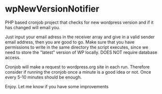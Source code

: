 # wpNewVersionNotifier
PHP based cronjob project that checks for new wordpress version and if it has changed will email you.

Just input your email adress in the receiver array and give in a valid sender email address, then you are good to go.
Make sure that you have permissions to write in the same directory the script executes, since we need to store the "latest" version of WP locally.
DOES NOT require database access.

Cronjob will make a request to wordpress.org site in each run. Therefore consider if running the cronjob once a minute is a good idea or not. Once every 5-10 minutes should be enough.

Enjoy.
Let me know if you have some improvements
